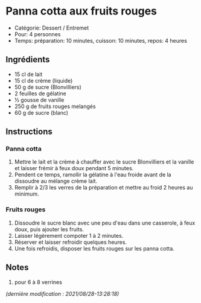 # Panna cotta aux fruits rouges

* Catégorie: Dessert / Entremet
* Pour: 4 personnes
* Temps: préparation: 10 minutes, cuisson: 10 minutes, repos: 4 heures

## Ingrédients
* 15 cl de lait
* 15 cl de crème (liquide)
* 50 g de sucre (Blonvilliers)
* 2 feuilles de gélatine
* &frac12; gousse de vanille
* 250 g de fruits rouges melangés
* 60 g de sucre (blanc)

## Instructions

### Panna cotta
1. Mettre le lait et la crème à chauffer avec le sucre Blonvilliers et la vanille et laisser frémir à feux doux pendant 5 minutes.
1. Pendent ce temps, ramollir la gélatine à l'eau froide avant de la dissoudre au mélange crème lait.
1. Remplir à 2/3 les verres de la préparation et mettre au froid 2 heures au minimum.

### Fruits rouges
1. Dissoudre le sucre blanc avec une peu d'eau dans une casserole, à feux doux, puis ajouter les fruits.
1. Laisser légèrement compoter 1 à 2 minutes.
1. Réserver et laisser refroidir quelques heures.
1. Une fois refroidis, disposer les fruits rouges sur les panna cotta.

## Notes
1. pour 6 à 8 verrines

_(dernière modification : 2021/08/28-13:28:18)_
